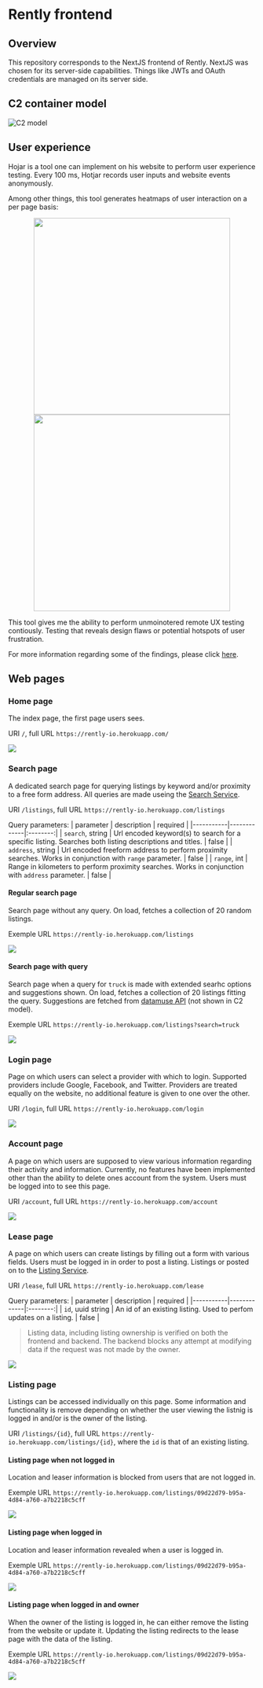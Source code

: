 # Rently frontend

## Overview

This repository corresponds to the NextJS frontend of Rently. NextJS was chosen for its server-side capabilities. Things like JWTs and OAuth credentials are managed on its server side. 

## C2 container model
![C2 model](https://i.imgur.com/34Nvkd4.jpg)

## User experience
Hojar is a tool one can implement on his website to perform user experience testing. Every 100 ms, Hotjar records user inputs and website events anonymously. 

Among other things, this tool generates heatmaps of user interaction on a per page basis:

<p align="center">
  <img src="https://i.imgur.com/38AUB0l.jpg" width=400px />
  <img src="https://i.imgur.com/bMkoB62.jpg" width=400px />
</p>

This tool gives me the ability to perform unmoinotered remote UX testing contiously. Testing that reveals design flaws or potential hotspots of user frustration.

For more information regarding some of the findings, please click [here](https://github.com/greffgreff/semester-content/blob/main/ux-testing.md).

## Web pages 

### Home page
The index page, the first page users sees.

URI `/`, full URL `https://rently-io.herokuapp.com/`

![](https://i.imgur.com/TlHkYOm.png)

### Search page
A dedicated search page for querying listings by keyword and/or proximity to a free form address. All queries are made useing the [Search Service](https://github.com/rently-io/search-service).

URI `/listings`, full URL `https://rently-io.herokuapp.com/listings`

Query parameters:
| parameter | description | required |
|-----------|-------------|:--------:|
| `search`, string | Url encoded keyword(s) to search for a specific listing. Searches both listing descriptions and titles. | false |
| `address`, string | Url encoded freeform address to perform proximity searches. Works in conjunction with `range` parameter. | false |
| `range`, int | Range in kilometers to perform proximity searches. Works in conjunction with `address` parameter. | false |

#### Regular search page
Search page without any query. On load, fetches a collection of 20 random listings.

Exemple URL `https://rently-io.herokuapp.com/listings`

![](https://i.imgur.com/eiii9X0.png)

#### Search page with query
Search page when a query for `truck` is made with extended searhc options and suggestions shown. On load, fetches a collection of 20 listings fitting the query. Suggestions are fetched from [datamuse API](https://www.datamuse.com/api/) (not shown in C2 model).

Exemple URL `https://rently-io.herokuapp.com/listings?search=truck`

![](https://i.imgur.com/FXPoBHz.png)

### Login page
Page on which users can select a provider with which to login. Supported providers include Google, Facebook, and Twitter. Providers are treated equally on the website, no additional feature is given to one over the other.

URI `/login`, full URL `https://rently-io.herokuapp.com/login`

![](https://i.imgur.com/D1cGo2c.png)

### Account page
A page on which users are supposed to view various information regarding their activity and information. Currently, no features have been implemented other than the ability to delete ones account from the system. Users must be logged into to see this page. 

URI `/account`, full URL `https://rently-io.herokuapp.com/account`

![](https://i.imgur.com/oWhwmA6.png)

### Lease page
A page on which users can create listings by filling out a form with various fields. Users must be logged in in order to post a listing. Listings or posted on to the [Listing Service](https://github.com/rently-io/listing-service).

URI `/lease`, full URL `https://rently-io.herokuapp.com/lease`

Query parameters:
| parameter | description | required |
|-----------|-------------|:--------:|
| `id`, uuid string | An id of an existing listing. Used to perfom updates on a listing. | false |

> Listing data, including listing ownership is verified on both the frontend and backend. The backend blocks any attempt at modifying data if the request was not made by the owner.

![](https://i.imgur.com/aekd6oL.png)

### Listing page
Listings can be accessed individually on this page. Some information and functionality is remove depending on whether the user viewing the listnig is logged in and/or is the owner of the listing.

URI `/listings/{id}`, full URL `https://rently-io.herokuapp.com/listings/{id}`, where the `id` is that of an existing listing.

#### Listing page when not logged in
Location and leaser information is blocked from users that are not logged in.

Exemple URL `https://rently-io.herokuapp.com/listings/09d22d79-b95a-4d84-a760-a7b2218c5cff`

![](https://i.imgur.com/JnnZG3Q.png)

#### Listing page when logged in
Location and leaser information revealed when a user is logged in.

Exemple URL `https://rently-io.herokuapp.com/listings/09d22d79-b95a-4d84-a760-a7b2218c5cff`

![](https://i.imgur.com/hTjou1u.png)

#### Listing page when logged in and owner
When the owner of the listing is logged in, he can either remove the listing from the website or update it. Updating the listing redirects to the lease page with the data of the listing.

Exemple URL `https://rently-io.herokuapp.com/listings/09d22d79-b95a-4d84-a760-a7b2218c5cff`

![](https://i.imgur.com/cBsgy3g.png)
